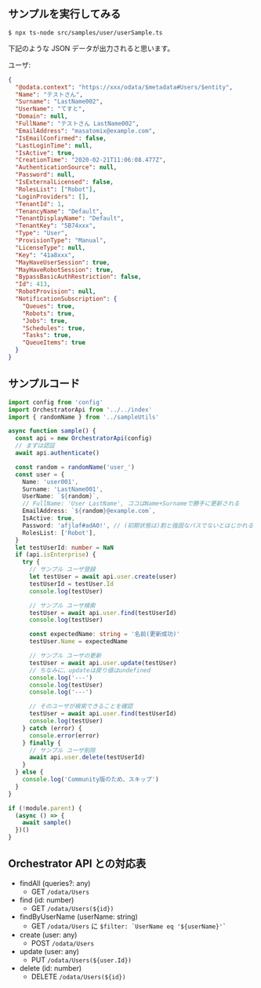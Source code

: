 ## サンプルを実行してみる

```console
$ npx ts-node src/samples/user/userSample.ts
```

下記のような JSON データが出力されると思います。

ユーザ:

```json
{
  "@odata.context": "https://xxx/odata/$metadata#Users/$entity",
  "Name": "テストさん",
  "Surname": "LastName002",
  "UserName": "てすと",
  "Domain": null,
  "FullName": "テストさん LastName002",
  "EmailAddress": "masatomix@example.com",
  "IsEmailConfirmed": false,
  "LastLoginTime": null,
  "IsActive": true,
  "CreationTime": "2020-02-21T11:06:08.477Z",
  "AuthenticationSource": null,
  "Password": null,
  "IsExternalLicensed": false,
  "RolesList": ["Robot"],
  "LoginProviders": [],
  "TenantId": 1,
  "TenancyName": "Default",
  "TenantDisplayName": "Default",
  "TenantKey": "5B74xxx",
  "Type": "User",
  "ProvisionType": "Manual",
  "LicenseType": null,
  "Key": "41a8xxx",
  "MayHaveUserSession": true,
  "MayHaveRobotSession": true,
  "BypassBasicAuthRestriction": false,
  "Id": 413,
  "RobotProvision": null,
  "NotificationSubscription": {
    "Queues": true,
    "Robots": true,
    "Jobs": true,
    "Schedules": true,
    "Tasks": true,
    "QueueItems": true
  }
}
```


## サンプルコード

```typescript
import config from 'config'
import OrchestratorApi from '../../index'
import { randomName } from '../sampleUtils'

async function sample() {
  const api = new OrchestratorApi(config)
  // まずは認証
  await api.authenticate()

  const random = randomName('user_')
  const user = {
    Name: 'user001',
    Surname: 'LastName001',
    UserName: `${random}`,
    // FullName: 'User LastName', ココはName+Surnameで勝手に更新される
    EmailAddress: `${random}@example.com`,
    IsActive: true,
    Password: 'afjlaf#adA0!', // (初期状態は)割と強固なパスでないとはじかれる
    RolesList: ['Robot'],
  }
  let testUserId: number = NaN
  if (api.isEnterprise) {
    try {
      // サンプル ユーザ登録
      let testUser = await api.user.create(user)
      testUserId = testUser.Id
      console.log(testUser)

      // サンプル ユーザ検索
      testUser = await api.user.find(testUserId)
      console.log(testUser)

      const expectedName: string = '名前(更新成功)'
      testUser.Name = expectedName

      // サンプル ユーザの更新
      testUser = await api.user.update(testUser)
      // ちなみに、updateは戻り値はundefined
      console.log('---')
      console.log(testUser)
      console.log('---')

      // そのユーザが検索できることを確認
      testUser = await api.user.find(testUserId)
      console.log(testUser)
    } catch (error) {
      console.error(error)
    } finally {
      // サンプル ユーザ削除
      await api.user.delete(testUserId)
    }
  } else {
    console.log('Community版のため、スキップ')
  }
}

if (!module.parent) {
  (async () => {
    await sample()
  })()
}
```


## Orchestrator API との対応表

- findAll (queries?: any)
    - GET ``/odata/Users``
- find (id: number)
    - GET ``/odata/Users(${id})``
- findByUserName (userName: string)
    - GET ``/odata/Users`` に `` $filter: `UserName eq '${userName}'` ``
- create (user: any)
    - POST ``/odata/Users``
- update (user: any)
    - PUT ``/odata/Users(${user.Id})``
- delete (id: number)
    - DELETE ``/odata/Users(${id})``
 